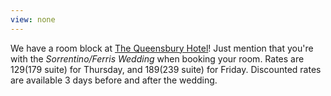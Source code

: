 ```yaml
---
view: none
---
```


We have a room block at [The Queensbury Hotel](https://thequeensburyhotel.com/)! Just mention that you're with the *Sorrentino/Ferris Wedding* when booking your room. Rates are $129 ($179 suite) for Thursday, and $189 ($239 suite) for Friday. Discounted rates are available 3 days before and after the wedding.